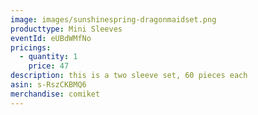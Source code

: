 ```yaml
---
image: images/sunshinespring-dragonmaidset.png
producttype: Mini Sleeves
eventId: eUBdWMfNo
pricings:
  - quantity: 1
    price: 47
description: this is a two sleeve set, 60 pieces each
asin: s-RszCKBMQ6
merchandise: comiket
---
```

